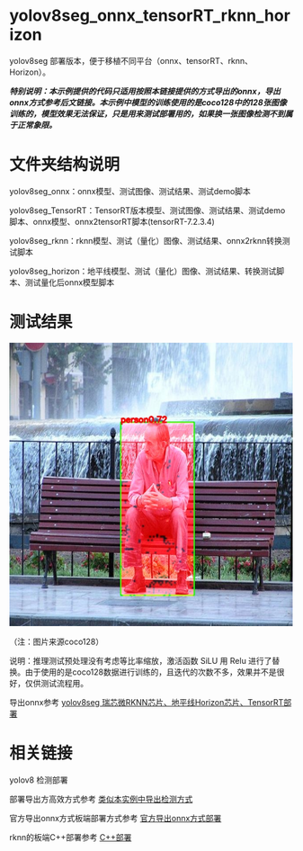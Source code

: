 # yolov8seg_onnx_tensorRT_rknn_horizon

yolov8seg 部署版本，便于移植不同平台（onnx、tensorRT、rknn、Horizon）。

***特别说明：本示例提供的代码只适用按照本链接提供的方式导出的onnx，导出onnx方式参考后文链接。本示例中模型的训练使用的是coco128中的128张图像训练的，模型效果无法保证，只是用来测试部署用的，如果换一张图像检测不到属于正常象限。***

# 文件夹结构说明

yolov8seg_onnx：onnx模型、测试图像、测试结果、测试demo脚本

yolov8seg_TensorRT：TensorRT版本模型、测试图像、测试结果、测试demo脚本、onnx模型、onnx2tensorRT脚本(tensorRT-7.2.3.4)

yolov8seg_rknn：rknn模型、测试（量化）图像、测试结果、onnx2rknn转换测试脚本

yolov8seg_horizon：地平线模型、测试（量化）图像、测试结果、转换测试脚本、测试量化后onnx模型脚本

# 测试结果
![image](https://github.com/cqu20160901/yolov8seg_onnx_tensorRT_rknn_horizon/blob/master/yolov8seg_onnx/test_onnx_result.jpg)

（注：图片来源coco128）

说明：推理测试预处理没有考虑等比率缩放，激活函数 SiLU 用 Relu 进行了替换。由于使用的是coco128数据进行训练的，且迭代的次数不多，效果并不是很好，仅供测试流程用。

导出onnx参考 [yolov8seg 瑞芯微RKNN芯片、地平线Horizon芯片、TensorRT部署](https://blog.csdn.net/zhangqian_1/article/details/131571838)


# 相关链接
yolov8 检测部署

部署导出方高效方式参考 [类似本实例中导出检测方式](https://blog.csdn.net/zhangqian_1/article/details/128918268)

官方导出onnx方式板端部署方式参考 [官方导出onnx方式部署](https://blog.csdn.net/zhangqian_1/article/details/130754564) 

rknn的板端C++部署参考 [C++部署](https://github.com/cqu20160901/yolov8n_onnx_tensorRT_rknn_horizon)

